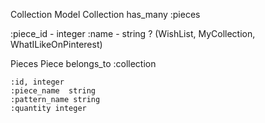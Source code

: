 Collection Model 
    Collection has_many :pieces
    
:piece_id - integer
:name - string
? (WishList, MyCollection, WhatILikeOnPinterest)

Pieces 
    Piece belongs_to :collection 
    
    :id, integer
    :piece_name  string
    :pattern_name string 
    :quantity integer 